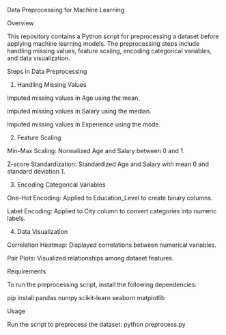 Data Preprocessing for Machine Learning

Overview

This repository contains a Python script for preprocessing a dataset before applying machine learning models. The preprocessing steps include handling missing values, feature scaling, encoding categorical variables, and data visualization.

Steps in Data Preprocessing

1. Handling Missing Values

Imputed missing values in Age using the mean.

Imputed missing values in Salary using the median.

Imputed missing values in Experience using the mode.

2. Feature Scaling

Min-Max Scaling: Normalized Age and Salary between 0 and 1.

Z-score Standardization: Standardized Age and Salary with mean 0 and standard deviation 1.

3. Encoding Categorical Variables

One-Hot Encoding: Applied to Education_Level to create binary columns.

Label Encoding: Applied to City column to convert categories into numeric labels.

4. Data Visualization

Correlation Heatmap: Displayed correlations between numerical variables.

Pair Plots: Visualized relationships among dataset features.

Requirements

To run the preprocessing script, install the following dependencies:

pip install pandas numpy scikit-learn seaborn matplotlib

Usage

Run the script to preprocess the dataset:
python preprocess.py
